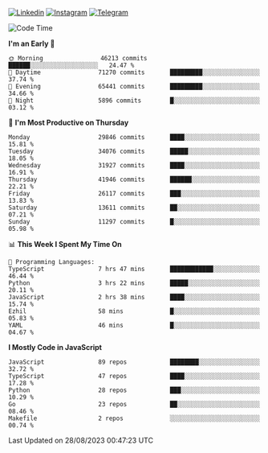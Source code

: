 [![Linkedin](https://img.shields.io/badge/-Archie-blue?style=flat-square&labelColor=gray&logo=Linkedin&logoColor=white&link=https://www.linkedin.com/in/archisdi)](https://www.linkedin.com/in/archisdi)
[![Instagram](https://img.shields.io/badge/-@archisdi-orange?style=flat-square&labelColor=gray&logo=Instagram&logoColor=white&link=https://www.instagram.com/archisdi)](https://www.instagram.com/archisdi)
[![Telegram](https://img.shields.io/badge/-aai-informational?style=flat-square&labelColor=gray&logo=telegram&logoColor=white&link=https://t.me/archisdi)](https://t.me/archisdi)

<!--START_SECTION:waka-->
![Code Time](http://img.shields.io/badge/Code%20Time-2%2C361%20hrs%202%20mins-blue)

**I'm an Early 🐤** 

```text
🌞 Morning                46213 commits       ██████░░░░░░░░░░░░░░░░░░░   24.47 % 
🌆 Daytime                71270 commits       █████████░░░░░░░░░░░░░░░░   37.74 % 
🌃 Evening                65441 commits       █████████░░░░░░░░░░░░░░░░   34.66 % 
🌙 Night                  5896 commits        █░░░░░░░░░░░░░░░░░░░░░░░░   03.12 % 
```
📅 **I'm Most Productive on Thursday** 

```text
Monday                   29846 commits       ████░░░░░░░░░░░░░░░░░░░░░   15.81 % 
Tuesday                  34076 commits       █████░░░░░░░░░░░░░░░░░░░░   18.05 % 
Wednesday                31927 commits       ████░░░░░░░░░░░░░░░░░░░░░   16.91 % 
Thursday                 41946 commits       ██████░░░░░░░░░░░░░░░░░░░   22.21 % 
Friday                   26117 commits       ███░░░░░░░░░░░░░░░░░░░░░░   13.83 % 
Saturday                 13611 commits       ██░░░░░░░░░░░░░░░░░░░░░░░   07.21 % 
Sunday                   11297 commits       █░░░░░░░░░░░░░░░░░░░░░░░░   05.98 % 
```


📊 **This Week I Spent My Time On** 

```text
💬 Programming Languages: 
TypeScript               7 hrs 47 mins       ████████████░░░░░░░░░░░░░   46.44 % 
Python                   3 hrs 22 mins       █████░░░░░░░░░░░░░░░░░░░░   20.11 % 
JavaScript               2 hrs 38 mins       ████░░░░░░░░░░░░░░░░░░░░░   15.74 % 
Ezhil                    58 mins             █░░░░░░░░░░░░░░░░░░░░░░░░   05.83 % 
YAML                     46 mins             █░░░░░░░░░░░░░░░░░░░░░░░░   04.67 % 
```

**I Mostly Code in JavaScript** 

```text
JavaScript               89 repos            ████████░░░░░░░░░░░░░░░░░   32.72 % 
TypeScript               47 repos            ████░░░░░░░░░░░░░░░░░░░░░   17.28 % 
Python                   28 repos            ███░░░░░░░░░░░░░░░░░░░░░░   10.29 % 
Go                       23 repos            ██░░░░░░░░░░░░░░░░░░░░░░░   08.46 % 
Makefile                 2 repos             ░░░░░░░░░░░░░░░░░░░░░░░░░   00.74 % 
```




 Last Updated on 28/08/2023 00:47:23 UTC
<!--END_SECTION:waka-->